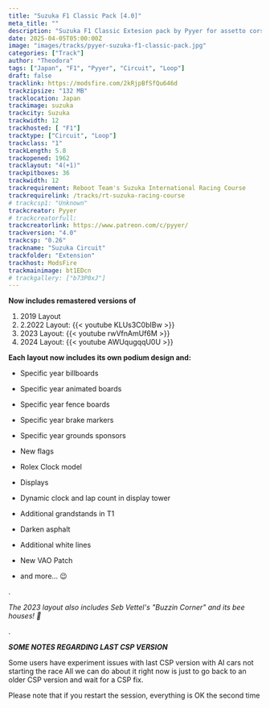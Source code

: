 ```yaml
---
title: "Suzuka F1 Classic Pack [4.0]"
meta_title: ""
description: "Suzuka F1 Classic Extesion pack by Pyyer for assetto corsa"
date: 2025-04-05T05:00:00Z
image: "images/tracks/pyyer-suzuka-f1-classic-pack.jpg"
categories: ["Track"]
author: "Theodora"
tags: ["Japan", "F1", "Pyyer", "Circuit", "Loop"]
draft: false
tracklink: https://modsfire.com/2kRjpBfSfQu646d
trackzipsize: "132 MB"
tracklocation: Japan
trackimage: suzuka
trackcity: Suzuka
trackwidth: 12
trackhosted: [ "F1"]
tracktype: ["Circuit", "Loop"]
trackclass: "1" 
trackLength: 5.8
trackopened: 1962
tracklayout: "4(+1)"
trackpitboxes: 36
trackwidth: 12
trackrequirement: Reboot Team's Suzuka International Racing Course
trackrequirelink: /tracks/rt-suzuka-racing-course
# trackcsp1: "Unknown"
trackcreator: Pyyer
# trackcreatorfull: 
trackcreatorlink: https://www.patreon.com/c/pyyer/
trackversion: "4.0"
trackcsp: "0.26"
trackname: "Suzuka Circuit"
trackfolder: "Extension"
trackhost: ModsFire
trackmainimage: bt1EDcn
# trackgallery: ["b73P0xJ"] 
---
```


**Now includes remastered versions of**

1. 2019 Layout
2. 2.2022 Layout: 
   {{< youtube KLUs3C0bIBw >}}
3. 2023 Layout: 
   {{< youtube rwVfnAmUf6M >}}
4. 2024 Layout:
   {{< youtube AWUqugqqU0U >}}

**Each layout now includes its own podium design and:**

- Specific year billboards

- Specific year animated boards

- Specific year fence boards

- Specific year brake markers

- Specific year grounds sponsors

- New flags

- Rolex Clock model

- Displays

- Dynamic clock and lap count in display tower

- Additional grandstands in T1

- Darken asphalt

- Additional white lines

- New VAO Patch

- and more... 😉


.

*The 2023 layout also includes Seb Vettel's "Buzzin Corner" and its bee houses! 🐝*

.

***SOME NOTES REGARDING LAST CSP VERSION***

Some users have experiment issues with last CSP version with AI cars not starting the race All we can do about it right now is just to go back to an older CSP version and wait for a CSP fix.

Please note that if you restart the session, everything is OK the second time
